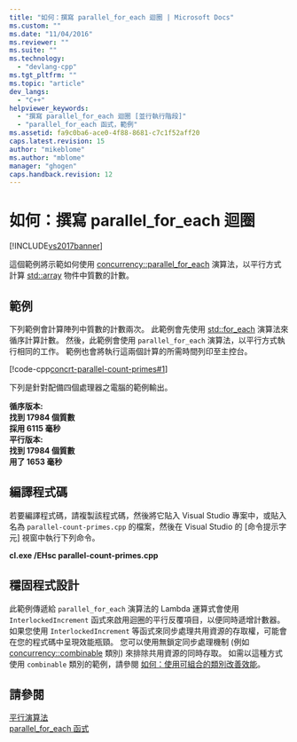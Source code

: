 ```yaml
---
title: "如何：撰寫 parallel_for_each 迴圈 | Microsoft Docs"
ms.custom: ""
ms.date: "11/04/2016"
ms.reviewer: ""
ms.suite: ""
ms.technology: 
  - "devlang-cpp"
ms.tgt_pltfrm: ""
ms.topic: "article"
dev_langs: 
  - "C++"
helpviewer_keywords: 
  - "撰寫 parallel_for_each 迴圈 [並行執行階段]"
  - "parallel_for_each 函式，範例"
ms.assetid: fa9c0ba6-ace0-4f88-8681-c7c1f52aff20
caps.latest.revision: 15
author: "mikeblome"
ms.author: "mblome"
manager: "ghogen"
caps.handback.revision: 12
---
```

# 如何：撰寫 parallel_for_each 迴圈
[!INCLUDE[vs2017banner](../../assembler/inline/includes/vs2017banner.md)]

這個範例將示範如何使用 [concurrency::parallel\_for\_each](../Topic/parallel_for_each%20Function.md) 演算法，以平行方式計算 [std::array](../../standard-library/array-class-stl.md) 物件中質數的計數。  
  
## 範例  
 下列範例會計算陣列中質數的計數兩次。  此範例會先使用 [std::for\_each](../Topic/for_each.md) 演算法來循序計算計數。  然後，此範例會使用 `parallel_for_each` 演算法，以平行方式執行相同的工作。  範例也會將執行這兩個計算的所需時間列印至主控台。  
  
 [!code-cpp[concrt-parallel-count-primes#1](../../parallel/concrt/codesnippet/CPP/how-to-write-a-parallel-for-each-loop_1.cpp)]  
  
 下列是針對配備四個處理器之電腦的範例輸出。  
  
  **循序版本:**  
**找到 17984 個質數**  
**採用 6115 毫秒**  
**平行版本:**  
**找到 17984 個質數**  
**用了 1653 毫秒**   
## 編譯程式碼  
 若要編譯程式碼，請複製該程式碼，然後將它貼入 Visual Studio 專案中，或貼入名為 `parallel-count-primes.cpp` 的檔案，然後在 Visual Studio 的 \[命令提示字元\] 視窗中執行下列命令。  
  
 **cl.exe \/EHsc parallel\-count\-primes.cpp**  
  
## 穩固程式設計  
 此範例傳遞給 `parallel_for_each` 演算法的 Lambda 運算式會使用 `InterlockedIncrement` 函式來啟用迴圈的平行反覆項目，以便同時遞增計數器。  如果您使用 `InterlockedIncrement` 等函式來同步處理共用資源的存取權，可能會在您的程式碼中呈現效能瓶頸。  您可以使用無鎖定同步處理機制 \(例如 [concurrency::combinable](../../parallel/concrt/reference/combinable-class.md) 類別\) 來排除共用資源的同時存取。  如需以這種方式使用 `combinable` 類別的範例，請參閱 [如何：使用可組合的類別改善效能](../../parallel/concrt/how-to-use-combinable-to-improve-performance.md)。  
  
## 請參閱  
 [平行演算法](../../parallel/concrt/parallel-algorithms.md)   
 [parallel\_for\_each 函式](../Topic/parallel_for_each%20Function.md)